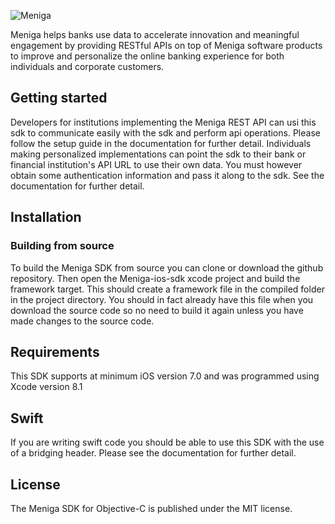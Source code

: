 ![Meniga](https://github.com/meniga/mobile-sdk-ios/raw/master/logo.png)

Meniga helps banks use data to accelerate innovation and meaningful engagement by providing RESTful APIs on top of Meniga software products to improve and personalize the online banking experience for both individuals and corporate customers.

## Getting started
Developers for institutions implementing the Meniga REST API can usi this sdk to communicate easily with the sdk and perform api operations. Please follow the setup guide in the documentation for further detail. Individuals making personalized implementations can point the sdk to their bank or financial institution's API URL to use their own data. You must however obtain some authentication information and pass it along to the sdk. See the documentation for further detail.

## Installation

<!--### Installation with Cocoapods-->
<!--You can easily integrate the Meniga SDK using [Cocoapods](http://cocoapods.org). If you do not have Cocoapods installed on your machine simply run-->
<!---->
<!--```bash-->
<!--$ gem install cocoapods-->
<!--```-->
<!---->
<!--to get started. Next simply add-->
<!---->
<!--```-->
<!--pod 'Meniga'-->
<!--```-->
<!---->
<!--to your podfile and then run-->
<!---->
<!--```-->
<!--$ pod install-->
<!--```-->
<!---->
<!--in your project directory where the podfile is located.-->

### Building from source
To build the Meniga SDK from source you can clone or download the github repository. Then open the Meniga-ios-sdk xcode project and build the framework target. This should create a framework file in the compiled folder in the project directory. You should in fact already have this file when you download the source code so no need to build it again unless you have made changes to the source code.

## Requirements
This SDK supports at minimum iOS version 7.0 and was programmed using Xcode version 8.1

## Swift
If you are writing swift code you should be able to use this SDK with the use of a bridging header. Please see the documentation for further detail.

## License
The Meniga SDK for Objective-C is published under the MIT license.

